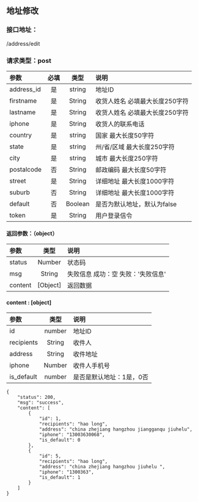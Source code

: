 ## 地址修改
### 接口地址：
/address/edit
### 请求类型：post
| 参数 | 必填 | 类型 | 说明 |
|:---|:---:|:---:|:---|
| address_id | 是 | string | 地址ID |
| firstname | 是 | String | 收货人姓名 必填最大长度250字符 |
| lastname | 是 | String | 收货人姓名 必填最大长度250字符|
| iphone | 是 | String | 收货人的联系电话 |
| country | 是 | string | 国家 最大长度50字符 |
| state | 是 | string | 州/省/区域 最大长度250字符 |
| city | 是 | string | 城市 最大长度250字符 |
| postalcode | 否 | String | 邮政编码 最大长度50字符 |
| street | 是 | String | 详细地址 最大长度1000字符 |
| suburb | 否 | String | 详细地址 最大长度1000字符 |
| default | 否 | Boolean | 是否为默认地址，默认为false |
| token | 是 | String | 用户登录信令 |

####  返回参数：（object）
|参数 |  类型 | 说明|
| :--- |:---:| :---|
| status | Number | 状态码 |
| msg | String | 失败信息   成功：空   失败：'失败信息'|
| content | [Object] | 返回数据 |
#### content : [object]
|参数 |  类型 | 说明|
| :--- |:---:| :---|
| id | number | 地址ID |
| recipients | String | 收件人 |
| address | String  | 收件地址 |
| iphone | Number  | 收件人手机号 |
| is_default| number | 是否是默认地址：1是，0否 |
```
{
    "status": 200,
    "msg": "success",
    "content": [
        {
            "id": 1,
            "recipients": "hao long",
            "address": "china zhejiang hangzhou jiangganqu jiuhelu",
            "iphone": "13003630068",
            "is_default": 0
        },
        {
            "id": 5,
            "recipients": "hao long",
            "address": "china zhejiang hangzhou jiuhelu ",
            "iphone": "1300363",
            "is_default": 1
        }
    ]
}
```